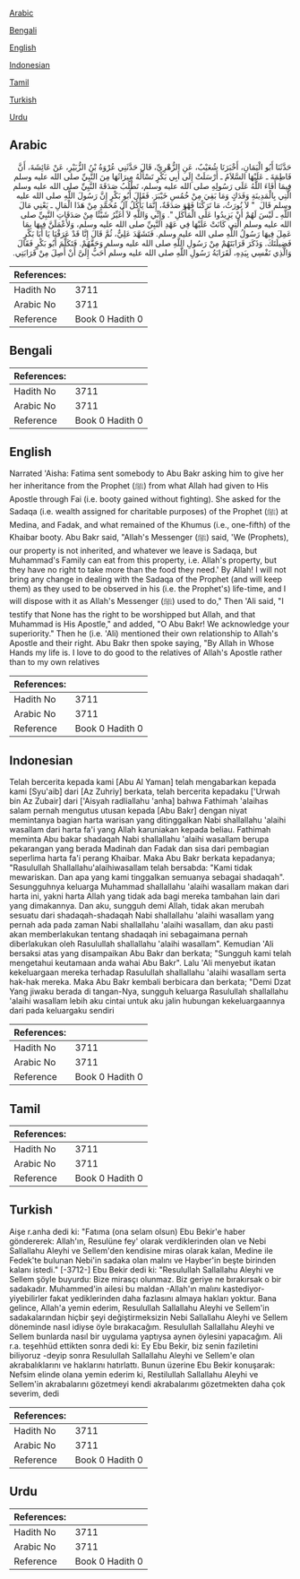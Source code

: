 [Arabic](#arabic)

[Bengali](#bengali)

[English](#english)

[Indonesian](#indonesian)

[Tamil](#tamil)

[Turkish](#turkish)

[Urdu](#urdu)

## Arabic


<div dir="rtl" lang="ar" style={{fontSize:'larger',backgroundColor:'#f8f9fa',padding:20}}>
حَدَّثَنَا أَبُو الْيَمَانِ، أَخْبَرَنَا شُعَيْبٌ، عَنِ الزُّهْرِيِّ، قَالَ حَدَّثَنِي عُرْوَةُ بْنُ الزُّبَيْرِ، عَنْ عَائِشَةَ، أَنَّ فَاطِمَةَ ـ عَلَيْهَا السَّلاَمُ ـ أَرْسَلَتْ إِلَى أَبِي بَكْرٍ تَسْأَلُهُ مِيرَاثَهَا مِنَ النَّبِيِّ صلى الله عليه وسلم فِيمَا أَفَاءَ اللَّهُ عَلَى رَسُولِهِ صلى الله عليه وسلم، تَطْلُبُ صَدَقَةَ النَّبِيِّ صلى الله عليه وسلم الَّتِي بِالْمَدِينَةِ وَفَدَكٍ وَمَا بَقِيَ مِنْ خُمُسِ خَيْبَرَ‏.‏ فَقَالَ أَبُو بَكْرٍ إِنَّ رَسُولَ اللَّهِ صلى الله عليه وسلم قَالَ ‏ "‏ لاَ نُورَثُ، مَا تَرَكْنَا فَهْوَ صَدَقَةٌ، إِنَّمَا يَأْكُلُ آلُ مُحَمَّدٍ مِنْ هَذَا الْمَالِ ـ يَعْنِي مَالَ اللَّهِ ـ لَيْسَ لَهُمْ أَنْ يَزِيدُوا عَلَى الْمَأْكَلِ ‏"‏‏.‏ وَإِنِّي وَاللَّهِ لاَ أُغَيِّرُ شَيْئًا مِنْ صَدَقَاتِ النَّبِيِّ صلى الله عليه وسلم الَّتِي كَانَتْ عَلَيْهَا فِي عَهْدِ النَّبِيِّ صلى الله عليه وسلم، وَلأَعْمَلَنَّ فِيهَا بِمَا عَمِلَ فِيهَا رَسُولُ اللَّهِ صلى الله عليه وسلم‏.‏ فَتَشَهَّدَ عَلِيٌّ، ثُمَّ قَالَ إِنَّا قَدْ عَرَفْنَا يَا أَبَا بَكْرٍ فَضِيلَتَكَ‏.‏ وَذَكَرَ قَرَابَتَهُمْ مِنْ رَسُولِ اللَّهِ صلى الله عليه وسلم وَحَقَّهُمْ‏.‏ فَتَكَلَّمَ أَبُو بَكْرٍ فَقَالَ وَالَّذِي نَفْسِي بِيَدِهِ، لَقَرَابَةُ رَسُولِ اللَّهِ صلى الله عليه وسلم أَحَبُّ إِلَىَّ أَنْ أَصِلَ مِنْ قَرَابَتِي‏.‏
</div>
<div style={{backgroundColor:'#f8f9fa',padding:20, marginBottom: 10}}><table> <thead> <tr> <th>References:</th> <th></th> </tr> </thead> <tbody><tr><td>Hadith No</td><td>3711</td></tr><tr><td>Arabic No</td><td>3711</td></tr><tr><td>Reference</td><td>Book 0 Hadith 0</td></tr></tbody></table></div>

## Bengali


<div dir="ltr" lang="bn" style={{fontSize:'larger',backgroundColor:'#f8f9fa',padding:20}}>

</div>
<div style={{backgroundColor:'#f8f9fa',padding:20, marginBottom: 10}}><table> <thead> <tr> <th>References:</th> <th></th> </tr> </thead> <tbody><tr><td>Hadith No</td><td>3711</td></tr><tr><td>Arabic No</td><td>3711</td></tr><tr><td>Reference</td><td>Book 0 Hadith 0</td></tr></tbody></table></div>

## English


<div dir="ltr" lang="en" style={{fontSize:'larger',backgroundColor:'#f8f9fa',padding:20}}>
Narrated 'Aisha: Fatima sent somebody to Abu Bakr asking him to give her her inheritance from the Prophet (ﷺ) from what Allah had given to His Apostle through Fai (i.e. booty gained without fighting). She asked for the Sadaqa (i.e. wealth assigned for charitable purposes) of the Prophet (ﷺ) at Medina, and Fadak, and what remained of the Khumus (i.e., one-fifth) of the Khaibar booty. Abu Bakr said, "Allah's Messenger (ﷺ) said, 'We (Prophets), our property is not inherited, and whatever we leave is Sadaqa, but Muhammad's Family can eat from this property, i.e. Allah's property, but they have no right to take more than the food they need.' By Allah! I will not bring any change in dealing with the Sadaqa of the Prophet (and will keep them) as they used to be observed in his (i.e. the Prophet's) life-time, and I will dispose with it as Allah's Messenger (ﷺ) used to do," Then 'Ali said, "I testify that None has the right to be worshipped but Allah, and that Muhammad is His Apostle," and added, "O Abu Bakr! We acknowledge your superiority." Then he (i.e. 'Ali) mentioned their own relationship to Allah's Apostle and their right. Abu Bakr then spoke saying, "By Allah in Whose Hands my life is. I love to do good to the relatives of Allah's Apostle rather than to my own relatives
</div>
<div style={{backgroundColor:'#f8f9fa',padding:20, marginBottom: 10}}><table> <thead> <tr> <th>References:</th> <th></th> </tr> </thead> <tbody><tr><td>Hadith No</td><td>3711</td></tr><tr><td>Arabic No</td><td>3711</td></tr><tr><td>Reference</td><td>Book 0 Hadith 0</td></tr></tbody></table></div>

## Indonesian


<div dir="ltr" lang="id" style={{fontSize:'larger',backgroundColor:'#f8f9fa',padding:20}}>
Telah bercerita kepada kami [Abu Al Yaman] telah mengabarkan kepada kami [Syu'aib] dari [Az Zuhriy] berkata, telah bercerita kepadaku ['Urwah bin Az Zubair] dari ['Aisyah radliallahu 'anha] bahwa Fathimah 'alaihas salam pernah mengutus utusan kepada [Abu Bakr] dengan niyat memintanya bagian harta warisan yang ditinggalkan Nabi shallallahu 'alaihi wasallam dari harta fa'i yang Allah karuniakan kepada beliau. Fathimah meminta Abu bakar shadaqah Nabi shallallahu 'alaihi wasallam berupa pekarangan yang berada Madinah dan Fadak dan sisa dari pembagian seperlima harta fa'i perang Khaibar. Maka Abu Bakr berkata kepadanya; "Rasulullah Shallallahu'alaihiwasallam telah bersabda: "Kami tidak mewariskan. Dan apa yang kami tinggalkan semuanya sebagai shadaqah". Sesungguhnya keluarga Muhammad shallallahu 'alaihi wasallam makan dari harta ini, yakni harta Allah yang tidak ada bagi mereka tambahan lain dari yang dimakannya. Dan aku, sungguh demi Allah, tidak akan merubah sesuatu dari shadaqah-shadaqah Nabi shallallahu 'alaihi wasallam yang pernah ada pada zaman Nabi shallallahu 'alaihi wasallam, dan aku pasti akan memberlakukan tentang shadaqah ini sebagaimana pernah diberlakukan oleh Rasulullah shallallahu 'alaihi wasallam". Kemudian 'Ali bersaksi atas yang disampaikan Abu Bakr dan berkata; "Sungguh kami telah mengetahui keutamaan anda wahai Abu Bakr". Lalu 'Ali menyebut ikatan kekeluargaan mereka terhadap Rasulullah shallallahu 'alaihi wasallam serta hak-hak mereka. Maka Abu Bakr kembali berbicara dan berkata; "Demi Dzat Yang jiwaku berada di tangan-Nya, sungguh keluarga Rasulullah shallallahu 'alaihi wasallam lebih aku cintai untuk aku jalin hubungan kekeluargaannya dari pada keluargaku sendiri
</div>
<div style={{backgroundColor:'#f8f9fa',padding:20, marginBottom: 10}}><table> <thead> <tr> <th>References:</th> <th></th> </tr> </thead> <tbody><tr><td>Hadith No</td><td>3711</td></tr><tr><td>Arabic No</td><td>3711</td></tr><tr><td>Reference</td><td>Book 0 Hadith 0</td></tr></tbody></table></div>

## Tamil


<div dir="ltr" lang="ta" style={{fontSize:'larger',backgroundColor:'#f8f9fa',padding:20}}>

</div>
<div style={{backgroundColor:'#f8f9fa',padding:20, marginBottom: 10}}><table> <thead> <tr> <th>References:</th> <th></th> </tr> </thead> <tbody><tr><td>Hadith No</td><td>3711</td></tr><tr><td>Arabic No</td><td>3711</td></tr><tr><td>Reference</td><td>Book 0 Hadith 0</td></tr></tbody></table></div>

## Turkish


<div dir="ltr" lang="tr" style={{fontSize:'larger',backgroundColor:'#f8f9fa',padding:20}}>
Aişe r.anha dedi ki: "Fatıma (ona selam olsun) Ebu Bekir'e haber göndererek: Allah'ın, Resulüne fey' olarak verdiklerinden olan ve Nebi Sallallahu Aleyhi ve Sellem'den kendisine miras olarak kalan, Medine ile Fedek'te bulunan Nebi'in sadaka olan malını ve Hayber'in beşte birinden kalanı istedi." [-3712-] Ebu Bekir dedi ki: "Resulullah Sallallahu Aleyhi ve Sellem şöyle buyurdu: Bize mirasçı olunmaz. Biz geriye ne bırakırsak o bir sadakadır. Muhammed'in ailesi bu maldan -Allah'ın malını kastediyor- yiyebilirler fakat yediklerinden daha fazlasını almaya hakları yoktur. Bana gelince, Allah'a yemin ederim, Resulullah Sallallahu Aleyhi ve Sellem'in sadakalarından hiçbir şeyi değiştirmeksizin Nebi Sallallahu Aleyhi ve Sellem döneminde nasıl idiyse öyle bırakacağım. Resulullah Sallallahu Aleyhi ve Sellem bunlarda nasıl bir uygulama yaptıysa aynen öylesini yapacağım. Ali r.a. teşehhüd ettikten sonra dedi ki: Ey Ebu Bekir, biz senin faziletini biliyoruz -deyip sonra Resulullah Sallallahu Aleyhi ve Sellem'e olan akrabalıklarını ve haklarını hatırlattı. Bunun üzerine Ebu Bekir konuşarak: Nefsim elinde olana yemin ederim ki, Restilullah Sallallahu Aleyhi ve Sellem'in akrabalarını gözetmeyi kendi akrabalarımı gözetmekten daha çok severim, dedi
</div>
<div style={{backgroundColor:'#f8f9fa',padding:20, marginBottom: 10}}><table> <thead> <tr> <th>References:</th> <th></th> </tr> </thead> <tbody><tr><td>Hadith No</td><td>3711</td></tr><tr><td>Arabic No</td><td>3711</td></tr><tr><td>Reference</td><td>Book 0 Hadith 0</td></tr></tbody></table></div>

## Urdu


<div dir="rtl" lang="ur" style={{fontSize:'larger',backgroundColor:'#f8f9fa',padding:20}}>

</div>
<div style={{backgroundColor:'#f8f9fa',padding:20, marginBottom: 10}}><table> <thead> <tr> <th>References:</th> <th></th> </tr> </thead> <tbody><tr><td>Hadith No</td><td>3711</td></tr><tr><td>Arabic No</td><td>3711</td></tr><tr><td>Reference</td><td>Book 0 Hadith 0</td></tr></tbody></table></div>